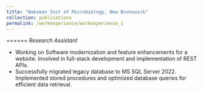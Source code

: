 ```yaml
---
title: "Waksman Inst of Microbiology, New Brunswick"
collection: publications
permalink: /workexperience/workexperience_1
---
```


======
<i>Research Assistant</i><br>


* Working on Software modernization and feature enhancements for a website. Involved in full-stack development and
implementation of REST APIs.
* Successfully migrated legacy database to MS SQL Server 2022. Implemented stored procedures and optimized database
queries for efficient data retrieval.